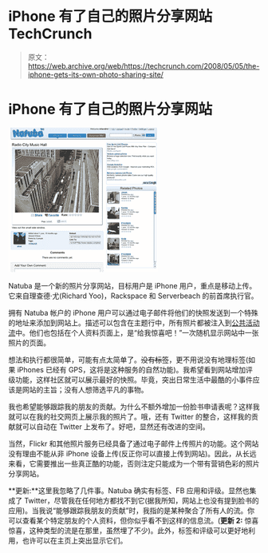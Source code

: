 # iPhone 有了自己的照片分享网站 TechCrunch

> 原文：<https://web.archive.org/web/https://techcrunch.com/2008/05/05/the-iphone-gets-its-own-photo-sharing-site/>

# iPhone 有了自己的照片分享网站

[![](img/77931a0877566e53f4f088f3870c5cd5.png)](https://web.archive.org/web/20221006200215/https://beta.techcrunch.com/wp-content/uploads/2008/05/natuba_shot.png)

Natuba 是一个新的照片分享网站，目标用户是 iPhone 用户，重点是移动上传。它来自理查德·尤(Richard Yoo)，Rackspace 和 Serverbeach 的前首席执行官。

拥有 Natuba 帐户的 iPhone 用户可以通过电子邮件将他们的快照发送到一个特殊的地址来添加到网站上。描述可以包含在主题行中，所有照片都被注入到[公共活动流](https://web.archive.org/web/20221006200215/http://www.natuba.com/photos/date/)中。他们也包括在个人资料页面上，是“给我惊喜吧！”一次随机显示网站中一张照片的页面。

想法和执行都很简单，可能有点太简单了。~~没有标签~~，更不用说没有地理标签(如果 iPhones 已经有 GPS，这将是这种服务的自然功能)。我希望看到网站增加评级功能，这样社区就可以展示最好的快照。毕竟，突出日常生活中最酷的小事件应该是网站的主旨；没有人想筛选平凡的事物。

我也希望能够跟踪我的朋友的贡献。为什么不额外增加一份脸书申请表呢？这样我就可以在我的社交网页上展示我的照片了。哦，还有 Twitter 的整合，这样我的贡献就可以自动在 Twitter 上发布了。好吧，显然还有改进的空间。

当然，Flickr 和其他照片服务已经具备了通过电子邮件上传照片的功能。这个网站没有理由不能从非 iPhone 设备上传(反正你可以直接上传到网站)。因此，从长远来看，它需要推出一些真正酷的功能，否则注定只能成为一个带有营销色彩的照片分享网站。

**更新:**这里我忽略了几件事。Natuba 确实有标签、FB 应用和评级。显然也集成了 Twitter，尽管我在任何地方都找不到它(据我所知，网站上也没有提到脸书的应用)。当我说“能够跟踪我朋友的贡献”时，我指的是某种聚合了所有人的流。你可以查看某个特定朋友的个人资料，但你似乎看不到这样的信息流。(**更新 2:** 惊喜惊喜，这种类型的流是在那里，虽然埋了不少)。此外，标签和评级可以更好地利用，也许可以在主页上突出显示它们。
